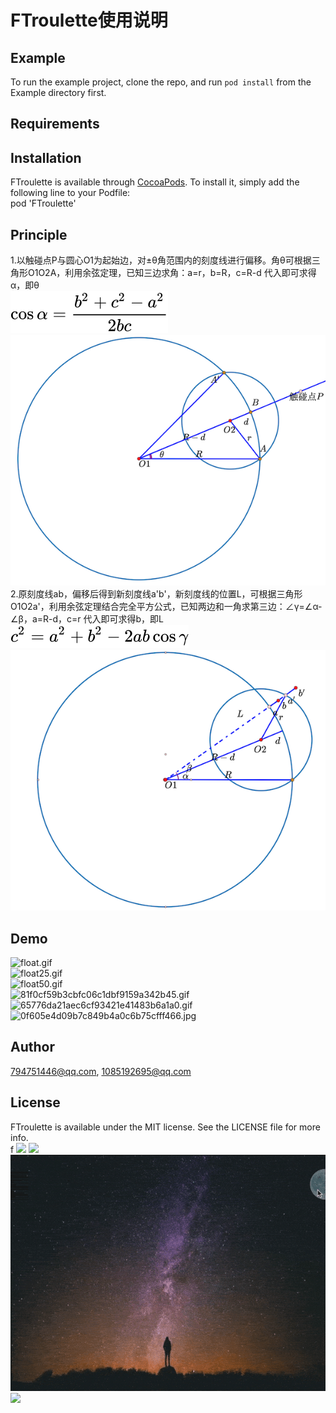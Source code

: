 # FTroulette使用说明

<a name="gY99j"></a>
## Example
To run the example project, clone the repo, and run `pod install` from the Example directory first.
<a name="VfdAw"></a>
## Requirements
<a name="eHz2z"></a>
## Installation
FTroulette is available through [CocoaPods](https://cocoapods.org/). To install it, simply add the following line to your Podfile:<br />pod 'FTroulette'
<a name="f5hox"></a>
## Principle
1.以触碰点P与圆心O1为起始边，对±θ角范围内的刻度线进行偏移。角θ可根据三角形O1O2A，利用余弦定理，已知三边求角：a=r，b=R，c=R-d 代入即可求得α，即θ<br />[![](https://github.com/Takemoto-xie/resource/raw/master/roulette/%E4%BD%99%E5%BC%A6%E5%AE%9A%E7%90%86.svg#align=left&display=inline&height=50&margin=%5Bobject%20Object%5D&originHeight=50&originWidth=189&status=done&style=none&width=189)](https://github.com/Takemoto-xie/resource/blob/master/roulette/%E4%BD%99%E5%BC%A6%E5%AE%9A%E7%90%86.svg)<br />[![](https://github.com/Takemoto-xie/resource/raw/master/roulette/roulette1.png#align=left&display=inline&height=477&margin=%5Bobject%20Object%5D&originHeight=477&originWidth=600&status=done&style=none&width=600)](https://github.com/Takemoto-xie/resource/blob/master/roulette/roulette1.png)<br />2.原刻度线ab，偏移后得到新刻度线a'b'，新刻度线的位置L，可根据三角形O1O2a'，利用余弦定理结合完全平方公式，已知两边和一角求第三边：∠γ=∠α-∠β，a=R-d，c=r 代入即可求得b，即L<br />[![](https://github.com/Takemoto-xie/resource/raw/master/roulette/%E4%BD%99%E5%BC%A6%E5%AE%9A%E7%90%862.svg#align=left&display=inline&height=27&margin=%5Bobject%20Object%5D&originHeight=27&originWidth=213&status=done&style=none&width=213)](https://github.com/Takemoto-xie/resource/blob/master/roulette/%E4%BD%99%E5%BC%A6%E5%AE%9A%E7%90%862.svg)<br />[![](https://github.com/Takemoto-xie/resource/raw/master/roulette/roulette2.png#align=left&display=inline&height=497&margin=%5Bobject%20Object%5D&originHeight=497&originWidth=600&status=done&style=none&width=600)](https://github.com/Takemoto-xie/resource/blob/master/roulette/roulette2.png)
<a name="f0UKR"></a>
## Demo
![float.gif](https://cdn.nlark.com/yuque/0/2020/gif/414848/1598598613446-be6ed6e4-bead-4b66-b8d3-fd74e7452b24.gif#align=left&display=inline&height=192&margin=%5Bobject%20Object%5D&name=float.gif&originHeight=192&originWidth=256&size=7105062&status=done&style=none&width=256)<br />![float25.gif](https://cdn.nlark.com/yuque/0/2020/gif/414848/1598598876961-56786168-08cf-4c6d-8e2a-c5eb741a4402.gif#align=left&display=inline&height=240&margin=%5Bobject%20Object%5D&name=float25.gif&originHeight=240&originWidth=320&size=6672039&status=done&style=none&width=320)<br />![float50.gif](https://cdn.nlark.com/yuque/0/2020/gif/414848/1598601288409-e228bcbe-6841-40cd-8edb-d1043b947179.gif#align=left&display=inline&height=480&margin=%5Bobject%20Object%5D&name=float50.gif&originHeight=480&originWidth=640&size=5607157&status=done&style=none&width=640)<br />![81f0cf59b3cbfc06c1dbf9159a342b45.gif](https://cdn.nlark.com/yuque/0/2020/gif/414848/1598586326289-406e3ea0-5ded-4a7b-8f61-1aaca70881b5.gif#align=left&display=inline&height=400&margin=%5Bobject%20Object%5D&name=81f0cf59b3cbfc06c1dbf9159a342b45.gif&originHeight=400&originWidth=580&size=623051&status=done&style=none&width=580)![65776da21aec6cf93421e41483b6a1a0.gif](https://cdn.nlark.com/yuque/0/2020/gif/414848/1598586329135-efa77ba9-a3bd-4e00-a91c-a0a157422d3b.gif#align=left&display=inline&height=480&margin=%5Bobject%20Object%5D&name=65776da21aec6cf93421e41483b6a1a0.gif&originHeight=480&originWidth=480&size=601635&status=done&style=none&width=480)<br />![0f605e4d09b7c849b4a0c6b75cfff466.jpg](https://cdn.nlark.com/yuque/0/2020/jpeg/414848/1598599400779-a5e1eb81-a6ff-4065-aa4c-c32903c03601.jpeg#align=left&display=inline&height=4320&margin=%5Bobject%20Object%5D&name=0f605e4d09b7c849b4a0c6b75cfff466.jpg&originHeight=4320&originWidth=7680&size=3784301&status=done&style=none&width=7680)
<a name="UFtms"></a>
## Author
[794751446@qq.com](mailto:794751446@qq.com), [1085192695@qq.com](mailto:1085192695@qq.com)
<a name="de3la"></a>
## License
FTroulette is available under the MIT license. See the LICENSE file for more info.<br />f
<img src="./float.gif"/>
<img src="./float25.gif"/>
<img src="./float501.gif"/>
<img src="./demo.gif"/>
